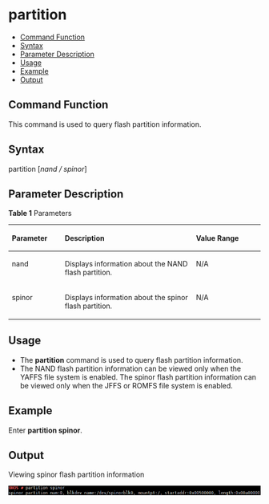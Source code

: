 # partition<a name="EN-US_TOPIC_0000001052170307"></a>

-   [Command Function](#section255095212257)
-   [Syntax](#section10258056122515)
-   [Parameter Description](#section177200581256)
-   [Usage](#section17866411262)
-   [Example](#section1927174202610)
-   [Output](#section11321011223)

## Command Function<a name="section255095212257"></a>

This command is used to query flash partition information.

## Syntax<a name="section10258056122515"></a>

partition \[_nand / spinor_\]

## Parameter Description<a name="section177200581256"></a>

**Table  1**  Parameters

<a name="table1425mcpsimp"></a>
<table><thead align="left"><tr id="row1431mcpsimp"><th class="cellrowborder" valign="top" width="21%" id="mcps1.2.4.1.1"><p id="p1433mcpsimp"><a name="p1433mcpsimp"></a><a name="p1433mcpsimp"></a><strong id="b194783171311544"><a name="b194783171311544"></a><a name="b194783171311544"></a>Parameter</strong></p>
</th>
<th class="cellrowborder" valign="top" width="52%" id="mcps1.2.4.1.2"><p id="p1435mcpsimp"><a name="p1435mcpsimp"></a><a name="p1435mcpsimp"></a><strong id="b207813185121"><a name="b207813185121"></a><a name="b207813185121"></a>Description</strong></p>
</th>
<th class="cellrowborder" valign="top" width="27%" id="mcps1.2.4.1.3"><p id="p1437mcpsimp"><a name="p1437mcpsimp"></a><a name="p1437mcpsimp"></a><strong id="b133141469711544"><a name="b133141469711544"></a><a name="b133141469711544"></a>Value Range</strong></p>
</th>
</tr>
</thead>
<tbody><tr id="row1438mcpsimp"><td class="cellrowborder" valign="top" width="21%" headers="mcps1.2.4.1.1 "><p id="p1440mcpsimp"><a name="p1440mcpsimp"></a><a name="p1440mcpsimp"></a>nand</p>
</td>
<td class="cellrowborder" valign="top" width="52%" headers="mcps1.2.4.1.2 "><p id="p1442mcpsimp"><a name="p1442mcpsimp"></a><a name="p1442mcpsimp"></a>Displays information about the NAND flash partition.</p>
</td>
<td class="cellrowborder" valign="top" width="27%" headers="mcps1.2.4.1.3 "><p id="p1444mcpsimp"><a name="p1444mcpsimp"></a><a name="p1444mcpsimp"></a>N/A</p>
</td>
</tr>
<tr id="row1445mcpsimp"><td class="cellrowborder" valign="top" width="21%" headers="mcps1.2.4.1.1 "><p id="p1447mcpsimp"><a name="p1447mcpsimp"></a><a name="p1447mcpsimp"></a>spinor</p>
</td>
<td class="cellrowborder" valign="top" width="52%" headers="mcps1.2.4.1.2 "><p id="p1449mcpsimp"><a name="p1449mcpsimp"></a><a name="p1449mcpsimp"></a>Displays information about the spinor flash partition.</p>
</td>
<td class="cellrowborder" valign="top" width="27%" headers="mcps1.2.4.1.3 "><p id="p1451mcpsimp"><a name="p1451mcpsimp"></a><a name="p1451mcpsimp"></a>N/A</p>
</td>
</tr>
</tbody>
</table>

## Usage<a name="section17866411262"></a>

-   The  **partition**  command is used to query flash partition information.
-   The NAND flash partition information can be viewed only when the YAFFS file system is enabled. The spinor flash partition information can be viewed only when the JFFS or ROMFS file system is enabled.

## Example<a name="section1927174202610"></a>

Enter  **partition spinor**.

## Output<a name="section11321011223"></a>

Viewing spinor flash partition information

![](figures/en-us_image_0000001052810300.png)


